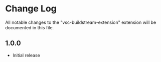 # Change Log

All notable changes to the "vsc-buildstream-extension" extension will be documented in this file.

## 1.0.0

- Initial release